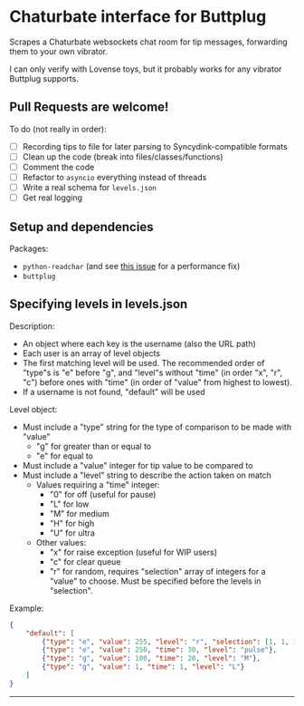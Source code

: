 # Chaturbate interface for Buttplug

Scrapes a Chaturbate websockets chat room for tip messages, forwarding them to your own vibrator.

I can only verify with Lovense toys, but it probably works for any vibrator Buttplug supports.

## Pull Requests are welcome!

To do (not really in order):

  - [ ] Recording tips to file for later parsing to Syncydink-compatible formats
  - [ ] Clean up the code (break into files/classes/functions)
  - [ ] Comment the code
  - [ ] Refactor to `asyncio` everything instead of threads
  - [ ] Write a real schema for `levels.json`
  - [ ] Get real logging

## Setup and dependencies

Packages:
  - `python-readchar` (and see [this issue](https://github.com/magmax/python-readchar/issues/42) for a performance fix)
  - `buttplug`

## Specifying levels in levels.json

Description:

  - An object where each key is the username (also the URL path)
  - Each user is an array of level objects
  - The first matching level will be used. The recommended order of "type"s is "e" before "g", and "level"s without "time" (in order "x", "r", "c") before ones with "time" (in order of "value" from highest to lowest).
  - If a username is not found, "default" will be used

Level object:

  - Must include a "type" string for the type of comparison to be made with "value"
    - "g" for greater than or equal to
    - "e" for equal to
  - Must include a "value" integer for tip value to be compared to
  - Must include a "level" string to describe the action taken on match
    - Values requiring a "time" integer:
      - "0" for off (useful for pause)
      - "L" for low
      - "M" for medium
      - "H" for high
      - "U" for ultra
    - Other values:
      - "x" for raise exception (useful for WIP users)
      - "c" for clear queue
      - "r" for random, requires "selection" array of integers for a "value" to choose. Must be specified before the levels in "selection".

Example:

```json
{
    "default": [
        {"type": "e", "value": 255, "level": "r", "selection": [1, 1, 1, 100, 250]}
        {"type": "e", "value": 250, "time": 30, "level": "pulse"},
        {"type": "g", "value": 100, "time": 20, "level": "M"},
        {"type": "g", "value": 1, "time": 1, "level": "L"}
    ]
}
```
****